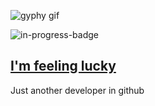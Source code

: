 ![gyphy gif](https://media2.giphy.com/media/lTdESNu1aOIdMLVMeE/giphy.gif?cid=bfae7322a2ecc052636da6697d67603ff73b18c873559768&rid=giphy.gif&ct=g)

![in-progress-badge](https://img.shields.io/badge/IN-PROGRESS-brightgreen)

## [I'm feeling lucky](https://fct5mvs0s5.execute-api.us-east-2.amazonaws.com)

Just another developer in github
